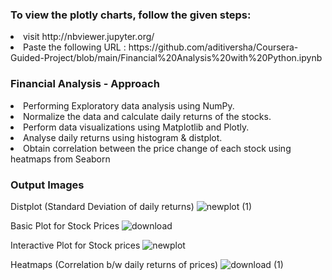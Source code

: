 ### To view the plotly charts, follow the given steps:
<li>visit http://nbviewer.jupyter.org/</li>
<li>Paste the following URL : https://github.com/aditiversha/Coursera-Guided-Project/blob/main/Financial%20Analysis%20with%20Python.ipynb</li>

### Financial Analysis - Approach
<li>	Performing Exploratory data analysis using NumPy.</li>
<li>	Normalize the data and calculate daily returns of the stocks.</li>
<li>	Perform data visualizations using Matplotlib and Plotly.</li>
<li>	Analyse daily returns using histogram & distplot.</li>
<li>	Obtain correlation between the price change of each stock using heatmaps from Seaborn</li>

### Output Images
Distplot (Standard Deviation of daily returns)
![newplot (1)](https://user-images.githubusercontent.com/78731243/119053296-81b88380-b9e3-11eb-8b3a-c28cda404e0b.png)

Basic Plot for Stock Prices
![download](https://user-images.githubusercontent.com/78731243/119053955-731e9c00-b9e4-11eb-8de3-4129c6e306a3.png)


Interactive Plot for Stock prices
![newplot](https://user-images.githubusercontent.com/78731243/119053298-82511a00-b9e3-11eb-8054-998ec447eaa0.png)

Heatmaps (Correlation b/w daily returns of prices)
![download (1)](https://user-images.githubusercontent.com/78731243/119053873-53877380-b9e4-11eb-9b5d-ca51e5226743.png)

